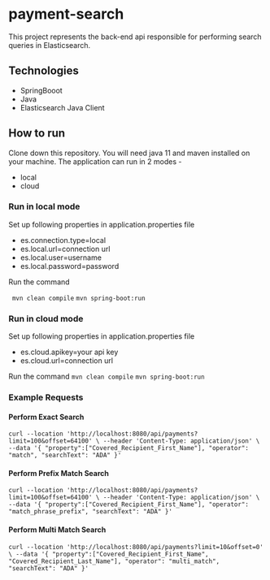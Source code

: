 # payment-search

This project represents the back-end api responsible for performing search queries in Elasticsearch.

## Technologies

* SpringBooot
* Java
* Elasticsearch Java Client

## How to run
Clone down this repository. You will need java 11 and maven installed on your machine.
The application can run in 2 modes -
* local
* cloud

### Run in local mode
Set up following properties in application.properties file

* es.connection.type=local
* es.local.url=connection url
* es.local.user=username
* es.local.password=password


Run the command
  
  ` mvn clean compile`
  `mvn spring-boot:run
  `
  

### Run in cloud mode
Set up following properties in application.properties file

* es.cloud.apikey=your api key
* es.cloud.url=connection url

Run the command
`mvn clean compile`
`
mvn spring-boot:run
`

### Example Requests

#### Perform Exact Search
`
curl --location 'http://localhost:8080/api/payments?limit=100&offset=64100' \
--header 'Content-Type: application/json' \
--data '{
"property":["Covered_Recipient_First_Name"],
"operator": "match",
"searchText": "ADA"
}'
`

#### Perform Prefix Match Search
`
curl --location 'http://localhost:8080/api/payments?limit=100&offset=64100' \
--header 'Content-Type: application/json' \
--data '{
"property":["Covered_Recipient_First_Name"],
"operator": "match_phrase_prefix",
"searchText": "ADA"
}'
`

#### Perform Multi Match Search
`
curl --location 'http://localhost:8080/api/payments?limit=10&offset=0' \
--data '{
"property":["Covered_Recipient_First_Name", "Covered_Recipient_Last_Name"],
"operator": "multi_match",
"searchText": "ADA"
}'
`